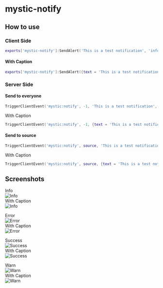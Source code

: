 # mystic-notify

##  How to use

### Client Side
```lua
exports['mystic-notify']:SendAlert('This is a test notification', 'info')
```
#### With Caption
```lua
exports['mystic-notify']:SendAlert({text = 'This is a test notification', caption = 'With a caption'}, 'info')
```

### Server Side
#### Send to everyone
```lua
TriggerClientEvent('mystic:notify', -1, 'This is a test notification', 'info')
```
With Caption
```lua
TriggerClientEvent('mystic:notify', -1, {text = 'This is a test notification', caption = 'With a caption'}, 'info')
```
#### Send to source
```lua
TriggerClientEvent('mystic:notify', source, 'This is a test notification', 'info')
```
With Caption
```lua
TriggerClientEvent('mystic:notify', source, {text = 'This is a test notification', caption = 'With a caption'}, 'info')
```

## Screenshots
Info \
![Info](https://cdn.izmystic.dev/images/3l40vd8h.png) \
With Caption \
![Info](https://cdn.izmystic.dev/images/ax0a80qd.png)


Error \
![Error](https://cdn.izmystic.dev/images/jam0brfu.png) \
With Caption \
![Error](https://cdn.izmystic.dev/images/qht0w9gl.png)

Success \
![Success](https://cdn.izmystic.dev/images/f93ge73y.png)  \
With Caption \
![Success](https://cdn.izmystic.dev/images/aq32i4i6.png)

Warn \
![Warn](https://cdn.izmystic.dev/images/ogufepam.png)  \
With Caption \
![Warn](https://cdn.izmystic.dev/images/oeceku2g.png)
